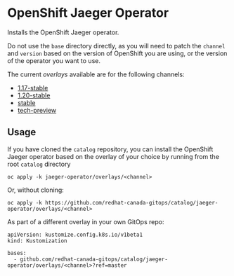 # OpenShift Jaeger Operator

Installs the OpenShift Jaeger operator.

Do not use the `base` directory directly, as you will need to patch the `channel` and `version` based on the version of OpenShift you are using, or the version of the operator you want to use.

The current *overlays* available are for the following channels:
* [1.17-stable](overlays/1.17-stable)
* [1.20-stable](overlays/1.20-stable)
* [stable](overlays/stable)
* [tech-preview](overlays/tech-preview)

## Usage

If you have cloned the `catalog` repository, you can install the OpenShift Jaeger operator based on the overlay of your choice by running from the root `catalog` directory

```
oc apply -k jaeger-operator/overlays/<channel>
```

Or, without cloning:

```
oc apply -k https://github.com/redhat-canada-gitops/catalog/jaeger-operator/overlays/<channel>
```

As part of a different overlay in your own GitOps repo:

```
apiVersion: kustomize.config.k8s.io/v1beta1
kind: Kustomization

bases:
  - github.com/redhat-canada-gitops/catalog/jaeger-operator/overlays/<channel>?ref=master
```
